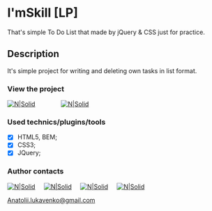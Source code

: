 # I'mSkill [LP]

That's simple To Do List that made by jQuery & CSS just for practice. 

## Description

It's simple project for writing and deleting own tasks in list format.

### View the project

 [![N|Solid](https://image.ibb.co/dTFFjK/readme_site_button.png)](https://practicejsluan.000webhostapp.com/todo_list.html) &nbsp; &nbsp; &nbsp; &nbsp; &nbsp; &nbsp; &nbsp; [![N|Solid](https://image.ibb.co/iEWAJe/readme_repo_button.png)](https://github.com/Tolala9/ToDo-List-simple-)  


### Used technics/plugins/tools

- [x] HTML5, BEM;
- [x] CSS3; 
- [x] JQuery;

### Author contacts

 [![N|Solid](https://image.ibb.co/kxmx5T/facebook_icon_2.png)](https://www.facebook.com/profile.php?id=100004768836692) &nbsp; &nbsp; [![N|Solid](https://image.ibb.co/gjgmzo/linkedin_icon_2.png)](https://www.linkedin.com/in/anatolii-lukavenko/) &nbsp; &nbsp; [![N|Solid](https://image.ibb.co/hsM8C8/cv_icon_2.png)](https://luancv.000webhostapp.com/) &nbsp; &nbsp; [![N|Solid](https://image.ibb.co/cw7UkT/mail_icon_2.png)](Anatolii.lukavenko@gmail.com)  

 
 Anatolii.lukavenko@gmail.com

